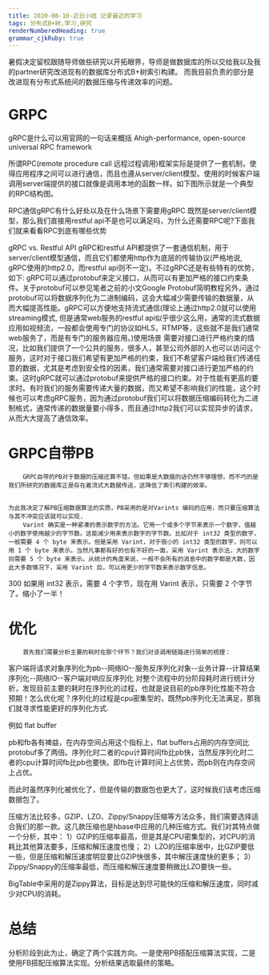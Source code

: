 ```yaml
---
title: 2020-08-10-近日小结 记录最近的学习
tags: 分布式B+树,学习,研究
renderNumberedHeading: true
grammar_cjkRuby: true
---
```



暑假决定留校跟随导师做些研究以开拓眼界，导师是做数据库的所以交给我以及我的partner研究改进现有的数据库分布式B+树索引构建。
而我目前负责的部分是改进现有分布式系统间的数据压缩与传递效率的问题。

# GRPC
gRPC是什么可以用官网的一句话来概括
Ahigh-performance, open-source universal RPC framework

所谓RPC(remote procedure call 远程过程调用)框架实际是提供了一套机制，使得应用程序之间可以进行通信，而且也遵从server/client模型。使用的时候客户端调用server端提供的接口就像是调用本地的函数一样。如下图所示就是一个典型的RPC结构图。

RPC通信gRPC有什么好处以及在什么场景下需要用gRPC 
既然是server/client模型，那么我们直接用restful api不是也可以满足吗，为什么还需要RPC呢?下面我们就来看看RPC到底有哪些优势

gRPC vs. Restful API 
gRPC和restful API都提供了一套通信机制，用于server/client模型通信，而且它们都使用http作为底层的传输协议(严格地说, gRPC使用的http2.0，而restful api则不一定)。不过gRPC还是有些特有的优势，如下:
gRPC可以通过protobuf来定义接口，从而可以有更加严格的接口约束条件。关于protobuf可以参见笔者之前的小文Google Protobuf简明教程另外，通过protobuf可以将数据序列化为二进制编码，这会大幅减少需要传输的数据量，从而大幅提高性能。gRPC可以方便地支持流式通信(理论上通过http2.0就可以使用streaming模式, 但是通常web服务的restful api似乎很少这么用，通常的流式数据应用如视频流，一般都会使用专门的协议如HLS，RTMP等，这些就不是我们通常web服务了，而是有专门的服务器应用。)使用场景 需要对接口进行严格约束的情况，比如我们提供了一个公共的服务，很多人，甚至公司外部的人也可以访问这个服务，这时对于接口我们希望有更加严格的约束，我们不希望客户端给我们传递任意的数据，尤其是考虑到安全性的因素，我们通常需要对接口进行更加严格的约束。这时gRPC就可以通过protobuf来提供严格的接口约束。对于性能有更高的要求时。有时我们的服务需要传递大量的数据，而又希望不影响我们的性能，这个时候也可以考虑gRPC服务，因为通过protobuf我们可以将数据压缩编码转化为二进制格式，通常传递的数据量要小得多，而且通过http2我们可以实现异步的请求，从而大大提高了通信效率。

# GRPC自带PB

		GRPC自带的PB对于数据的压缩还算不错，但如果是大数据的话仍然不够理想，而不巧的是我们所研究的数据库正是存在着流式大数据传送，这降低了索引构建的效率。
		

	为此我决定了解PB压缩数据算法的实质，PB采用的是对Varints 编码的应用，而只要压缩算法与其不冲突应该就可以实现.
		Varint 确实是一种紧凑的表示数字的方法。它用一个或多个字节来表示一个数字，值越小的数字使用越少的字节数。这能减少用来表示数字的字节数。比如对于 int32 类型的数字，一般需要 4 个 byte 来表示。但是采用 Varint，对于很小的 int32 类型的数字，则可以用 1 个 byte 来表示。当然凡事都有好的也有不好的一面，采用 Varint 表示法，大的数字则需要 5 个 byte 来表示。从统计的角度来说，一般不会所有的消息中的数字都是大数，因此大多数情况下，采用 Varint 后，可以用更少的字节数来表示数字信息。
		
300 如果用 int32 表示，需要 4 个字节，现在用 Varint 表示，只需要 2 个字节了。缩小了一半！
# 优化
		首先我们需要分析主要的耗时在那个环节？我们对该调用链路进行简单的梳理：
客户端将请求对象序列化为pb--网络IO--服务反序列化对象--业务计算--计算结果序列化--网络IO--客户端对响应反序列化
对整个流程中的分阶段耗时进行统计分析，发现目前主要的耗时在序列化的过程，也就是说目前的pb序列化性能不符合预期！怎么优化呢？序列化的过程是cpu密集型的，既然pb序列化无法满足，那我们就寻求性能更好的序列化方式.

例如 flat buffer

pb和fb各有裨益，在内存空间占用这个指标上，flat buffers占用的内存空间比protobuf多了两倍。序列化时二者的cpu计算时间fb比pb快，当然反序列化时二者的cpu计算时间fb比pb也要快。即fb在计算时间上占优势，而pb则在内存空间上占优。

而此时虽然序列化被优化了，但是传输的数据包也更大了，这时候我们该考虑压缩数据包了。

压缩方法比较多，GZIP、LZO、Zippy/Snappy压缩等方法众多，我们需要选择适合我们的那一款。这几款压缩也是hbase中应用的几种压缩方式。我们对其特点做一个分析，其中：
1）GZIP的压缩率最高，但是其是CPU密集型的，对CPU的消耗比其他算法要多，压缩和解压速度也慢；
2）LZO的压缩率居中，比GZIP要低一些，但是压缩和解压速度明显要比GZIP快很多，其中解压速度快的更多；
3）Zippy/Snappy的压缩率最低，而压缩和解压速度要稍微比LZO要快一些。

BigTable中采用的是Zippy算法，目标是达到尽可能快的压缩和解压速度，同时减少对CPU的消耗。

# 总结
分析阶段到此为止，确定了两个实践方向。一是使用PB搭配压缩算法实现，二是使用FB搭配压缩算法实现。分析结果选取最终的策略。